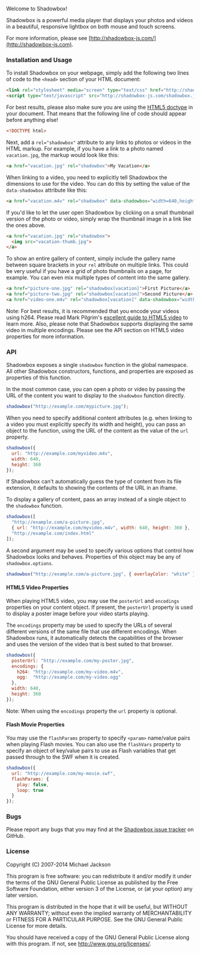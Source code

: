 Welcome to Shadowbox!

Shadowbox is a powerful media player that displays your photos and videos in a beautiful, responsive lightbox on both mouse and touch screens.

For more information, please see [http://shadowbox-js.com/](http://shadowbox-js.com).

### Installation and Usage

To install Shadowbox on your webpage, simply add the following two lines of code to the `<head>` section of your HTML document:

```html
<link rel="stylesheet" media="screen" type="text/css" href="http://shadowbox-js.com/shadowbox.css">
<script type="text/javascript" src="http://shadowbox-js.com/shadowbox.js"></script>
```

For best results, please also make sure you are using the [HTML5 doctype](http://dev.w3.org/html5/spec/Overview.html#the-doctype) in your document. That means that the following line of code should appear before anything else!

```html
<!DOCTYPE html>
```

Next, add a `rel="shadowbox"` attribute to any links to photos or videos in the HTML markup. For example, if you have a link to a photo named `vacation.jpg`, the markup would look like this:

```html
<a href="vacation.jpg" rel="shadowbox">My Vacation</a>
```

When linking to a video, you need to explicitly tell Shadowbox the dimensions to use for the video. You can do this by setting the value of the `data-shadowbox` attribute like this:

```html
<a href="vacation.m4v" rel="shadowbox" data-shadowbox="width=640,height=360">My Vacation</a>
```

If you'd like to let the user open Shadowbox by clicking on a small thumbnail version of the photo or video, simply wrap the thumbnail image in a link like the ones above.

```html
<a href="vacation.jpg" rel="shadowbox">
  <img src="vacation-thumb.jpg">
</a>
```

To show an entire gallery of content, simply include the gallery name between square brackets in your `rel` attribute on multiple links. This could be very useful if you have a grid of photo thumbnails on a page, for example. You can even mix multiple types of content into the same gallery.

```html
<a href="picture-one.jpg" rel="shadowbox[vacation]">First Picture</a>
<a href="picture-two.jpg" rel="shadowbox[vacation]">Second Picture</a>
<a href="video-one.m4v" rel="shadowbox[vacation]" data-shadowbox="width=640,height=360">The Video</a>
```

Note: For best results, it is recommended that you encode your videos using h264. Please read Mark Pilgrim's [excellent guide to HTML5 video](http://diveintohtml5.info/video.html) to learn more. Also, please note that Shadowbox supports displaying the same video in multiple encodings. Please see the API section on HTML5 video properties for more information.

### API

Shadowbox exposes a single `shadowbox` function in the global namespace. All other Shadowbox constructors, functions, and properties are exposed as properties of this function.

In the most common case, you can open a photo or video by passing the URL of the content you want to display to the `shadowbox` function directly.

```js
shadowbox("http://example.com/mypicture.jpg");
```

When you need to specify additional content attributes (e.g. when linking to a video you must explicitly specify its width and height), you can pass an object to the function, using the URL of the content as the value of the `url` property.

```js
shadowbox({
  url: "http://example.com/myvideo.m4v",
  width: 640,
  height: 360
});
```

If Shadowbox can't automatically guess the type of content from its file extension, it defaults to showing the contents of the URL in an iframe.

To display a gallery of content, pass an array instead of a single object to the `shadowbox` function.

```js
shadowbox([
  "http://example.com/a-picture.jpg",
  { url: "http://example.com/myvideo.m4v", width: 640, height: 360 },
  "http://example.com/index.html"
]);
```

A second argument may be used to specify various options that control how Shadowbox looks and behaves. Properties of this object may be any of `shadowbox.options`.

```js
shadowbox("http://example.com/a-picture.jpg", { overlayColor: "white" });
```

#### HTML5 Video Properties

When playing HTML5 video, you may use the `posterUrl` and `encodings` properties on your content object. If present, the `posterUrl` property is used to display a poster image before your video starts playing.

The `encodings` property may be used to specify the URLs of several different versions of the same file that use different encodings. When Shadowbox runs, it automatically detects the capabilities of the browser and uses the version of the video that is best suited to that browser.

```js
shadowbox({
  posterUrl: "http://example.com/my-poster.jpg",
  encodings: {
    h264: "http://example.com/my-video.m4v",
    ogg:  "http://example.com/my-video.ogg"
  },
  width: 640,
  height: 360
});
```

Note: When using the `encodings` property the `url` property is optional.

#### Flash Movie Properties

You may use the `flashParams` property to specify `<param>` name/value pairs when playing Flash movies. You can also use the `flashVars` property to specify an object of key/value pairs to use as Flash variables that get passed through to the SWF when it is created.

```js
shadowbox({
  url: "http://example.com/my-movie.swf",
  flashParams: {
    play: false,
    loop: true
  }
});
```

### Bugs

Please report any bugs that you may find at the [Shadowbox issue tracker](http://github.com/mjijackson/shadowbox/issues) on GitHub.

### License

Copyright (C) 2007-2014 Michael Jackson

This program is free software: you can redistribute it and/or modify it under the terms of the GNU General Public License as published by the Free Software Foundation, either version 3 of the License, or (at your option) any later version.

This program is distributed in the hope that it will be useful, but WITHOUT ANY WARRANTY; without even the implied warranty of MERCHANTABILITY or FITNESS FOR A PARTICULAR PURPOSE. See the GNU General Public License for more details.

You should have received a copy of the GNU General Public License along with this program. If not, see <http://www.gnu.org/licenses/>.
